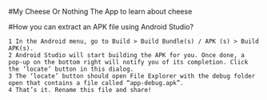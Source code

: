 #My Cheese Or Nothing
The App to learn about cheese

#How you can extract an APK file using Android Studio?

    1 In the Android menu, go to Build > Build Bundle(s) / APK (s) > Build APK(s).
    2 Android Studio will start building the APK for you. Once done, a pop-up on the bottom right will notify you of its completion. Click the ‘locate’ button in this dialog.
    3 The ‘locate’ button should open File Explorer with the debug folder open that contains a file called “app-debug.apk”.
    4 That’s it. Rename this file and share!